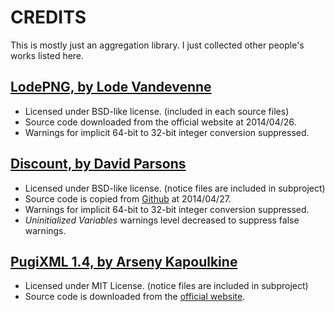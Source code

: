 CREDITS
=======



This is mostly just an aggregation library.
I just collected other people's works listed here.




[LodePNG, by Lode Vandevenne](http://lodev.org/lodepng/)
--------------------------------------------------------
*	Licensed under BSD-like license. (included in each source files)
*	Source code downloaded from the official website at 2014/04/26.
*	Warnings for implicit 64-bit to 32-bit integer conversion suppressed.
	
	
	
[Discount, by David Parsons](http://www.pell.portland.or.us/~orc/Code/discount/)
--------------------------------------------------------------------------------
*	Licensed under BSD-like license. (notice files are included in subproject)
*	Source code is copied from [Github](https://github.com/Orc/discount) at 2014/04/27.
*	Warnings for implicit 64-bit to 32-bit integer conversion suppressed.
*	*Uninitialized Variables* warnings level decreased to suppress false warnings.



[PugiXML 1.4, by Arseny Kapoulkine](http://pugixml.org)
---------------------------------------------------
*	Licensed under MIT License. (notice files are included in subproject)
*	Source code is downloaded from the [official website](http://pugixml.org/downloads/).